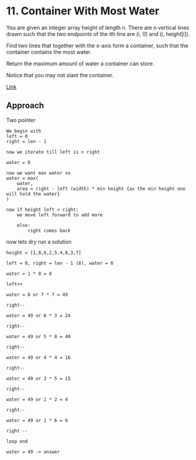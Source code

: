 # 11. Container With Most Water

You are given an integer array height of length n. There are n vertical lines drawn such that the two endpoints of the ith line are (i, 0) and (i, height[i]).

Find two lines that together with the x-axis form a container, such that the container contains the most water.

Return the maximum amount of water a container can store.

Notice that you may not slant the container.

[Link](https://leetcode.com/problems/container-with-most-water/)

## Approach

Two pointer 

    We begin with
    left = 0
    right = len - 1

    now we iterate till left is < right

    water = 0

    now we want max water so
    water = max(
        water,
        area = right - left (width) * min height {as the min height one will hold the water}
    )

    now if height left < right:
        we move left forward to add more

        else:
            right comes back


now lets dry run a solution

    height = [1,8,6,2,5,4,8,3,7]

    left = 0, right = len - 1 (8), water = 0

    water = 1 * 8 = 8

    left++

    water = 8 or 7 * 7 = 49

    right--

    water = 49 or 6 * 3 = 24

    right--

    water = 49 or 5 * 8 = 40

    right--

    water = 49 or 4 * 4 = 16

    right--

    water = 49 or 3 * 5 = 15

    right--

    water = 49 or 2 * 2 = 4

    right--

    water = 49 or 1 * 6 = 6

    right --

    loop end

    water = 49 -> answer
